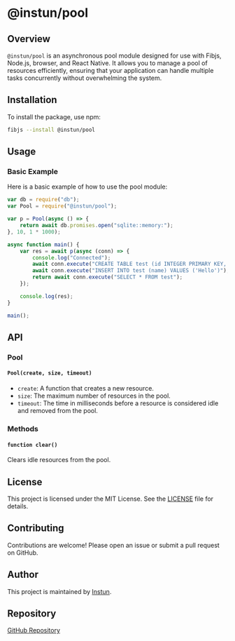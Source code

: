 # @instun/pool

## Overview

`@instun/pool` is an asynchronous pool module designed for use with Fibjs, Node.js, browser, and React Native. It allows you to manage a pool of resources efficiently, ensuring that your application can handle multiple tasks concurrently without overwhelming the system.

## Installation

To install the package, use npm:

```sh
fibjs --install @instun/pool
```

## Usage

### Basic Example

Here is a basic example of how to use the pool module:

```js
var db = require("db");
var Pool = require("@instun/pool");

var p = Pool(async () => {
    return await db.promises.open("sqlite::memory:");
}, 10, 1 * 1000);

async function main() {
    var res = await p(async (conn) => {
        console.log("Connected");
        await conn.execute("CREATE TABLE test (id INTEGER PRIMARY KEY, name TEXT)");
        await conn.execute("INSERT INTO test (name) VALUES ('Hello')");
        return await conn.execute("SELECT * FROM test");
    });

    console.log(res);
}

main();
```

## API

### Pool

#### `Pool(create, size, timeout)`

- `create`: A function that creates a new resource.
- `size`: The maximum number of resources in the pool.
- `timeout`: The time in milliseconds before a resource is considered idle and removed from the pool.

### Methods

#### `function clear()`

Clears idle resources from the pool.

## License

This project is licensed under the MIT License. See the [LICENSE](LICENSE) file for details.

## Contributing

Contributions are welcome! Please open an issue or submit a pull request on GitHub.

## Author

This project is maintained by [Instun](https://github.com/Instun).

## Repository

[GitHub Repository](https://github.com/Instun/pool)
